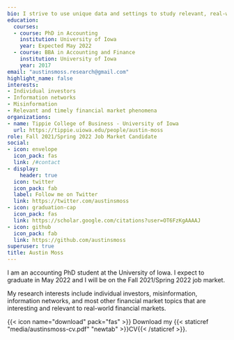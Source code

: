 ```yaml
---
bio: I strive to use unique data and settings to study relevant, real-world financial market phenomena with an emphasis on the use of accounting information by everyday people.
education:
  courses:
  - course: PhD in Accounting
    institution: University of Iowa
    year: Expected May 2022
  - course: BBA in Accounting and Finance
    institution: University of Iowa
    year: 2017
email: "austinsmoss.research@gmail.com"
highlight_name: false
interests:
- Individual investors
- Information networks
- Misinformation
- Relevant and timely financial market phenomena
organizations:
- name: Tippie College of Business - University of Iowa
  url: https://tippie.uiowa.edu/people/austin-moss
role: Fall 2021/Spring 2022 Job Market Candidate
social:
- icon: envelope
  icon_pack: fas
  link: /#contact
- display:
    header: true
  icon: twitter
  icon_pack: fab
  label: Follow me on Twitter
  link: https://twitter.com/austinsmoss
- icon: graduation-cap
  icon_pack: fas
  link: https://scholar.google.com/citations?user=OT6FzKgAAAAJ
- icon: github
  icon_pack: fab
  link: https://github.com/austinsmoss
superuser: true
title: Austin Moss
---
```


I am an accounting PhD student at the University of Iowa. I expect to graduate in May 2022 and I will be on the Fall 2021/Spring 2022 job market. 

My research interests include individual investors, misinformation, information networks, and most other financial market topics that are interesting and relevant to real-world financial markets.


{{< icon name="download" pack="fas" >}} Download my {{< staticref "media/austinsmoss-cv.pdf" "newtab" >}}CV{{< /staticref >}}.
